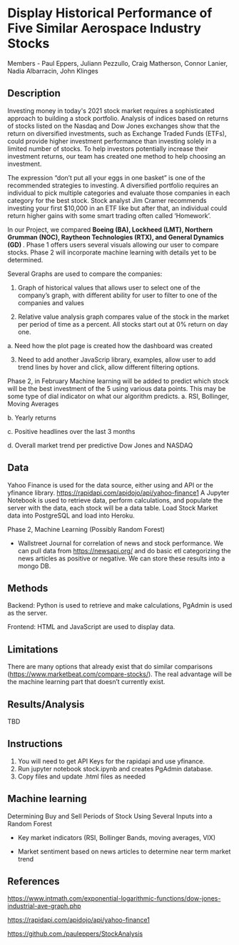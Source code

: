# Display Historical Performance of Five Similar Aerospace Industry Stocks

Members - Paul Eppers, Juliann Pezzullo, Craig Matherson, Connor Lanier, Nadia Albarracin, John Klinges

## Description
Investing money in today's 2021 stock market requires a sophisticated approach to building a stock portfolio. Analysis of indices based on returns of stocks listed on the Nasdaq and Dow Jones exchanges show that the return on diversified investments, such as Exchange Traded Funds (ETFs), could provide higher investment performance than investing solely in a limited number of stocks. To help investors potentially increase their investment returns, our team has created one method to help choosing an investment. 

The expression “don’t put all your eggs in one basket” is one of the recommended strategies to investing. A diversified portfolio requires an individual to pick multiple categories and evaluate those companies in each category for the best stock. Stock analyst Jim Cramer recommends investing your first $10,000 in an ETF like but after that, an individual could return higher gains with some smart trading often called ‘Homework’.

In our Project, we compared <strong> Boeing (BA), Lockheed (LMT), Northern Grumman (NOC), Raytheon Technologies (RTX), and General Dynamics (GD) </strong>. Phase 1 offers users several visuals allowing our user to compare stocks. Phase 2 will incorporate machine learning with details yet to be determined. 

Several Graphs are used to compare the companies:
1. Graph of historical values that allows user to select one of the company’s graph, with different ability for user to filter to one of the companies and values

2. Relative value analysis graph compares value of the stock in the market per period of time as a percent. All stocks start out at 0% return on day one.

a. Need how the plot page is created how the dashboard was created


3. Need to add another JavaScrip library, examples, allow user to add trend lines by hover and click, allow different filtering options.  

Phase 2, in February Machine learning will be added to predict which stock will be the best investment of the 5 using various data points. This may be some type of dial indicator on what our algorithm predicts. 
a. RSI, Bollinger, Moving Averages

b. Yearly returns

c. Positive headlines over the last 3 months

d. Overall market trend per predictive Dow Jones and NASDAQ

## Data
Yahoo Finance is used for the data source, either using and API or the yfinance library. 
	https://rapidapi.com/apidojo/api/yahoo-finance1
A Jupyter Notebook is used to retrieve data, perform calculations, and populate the server with the data, each stock will be a data table. Load Stock Market data into PostgreSQL and load into Heroku. 

Phase 2, Machine Learning (Possibly Random Forest)
* Wallstreet Journal for correlation of news and stock performance. We can pull data from https://newsapi.org/ and do basic etl categorizing the news articles as positive or negative. We can store these results into a mongo DB.  

## Methods     
Backend: Python is used to retrieve and make calculations, PgAdmin is used as the server.

Frontend: HTML and JavaScript are used to display data.

## Limitations
There are many options that already exist that do similar comparisons (https://www.marketbeat.com/compare-stocks/). The real advantage will be the machine learning part that doesn’t currently exist.

## Results/Analysis
TBD


## Instructions
1. You will need to get API Keys for the rapidapi and use yfinance.
2. Run jupyter notebook stock.ipynb and creates PgAdmin database.
3. Copy files and update .html files as needed

## Machine learning
Determining Buy and Sell Periods of Stock Using Several Inputs into a Random Forest

* Key market indicators (RSI, Bollinger Bands, moving averages, VIX)

* Market sentiment based on news articles to determine near term market trend


## References
https://www.intmath.com/exponential-logarithmic-functions/dow-jones-industrial-ave-graph.php

https://rapidapi.com/apidojo/api/yahoo-finance1

https://github.com./pauleppers/StockAnalysis


